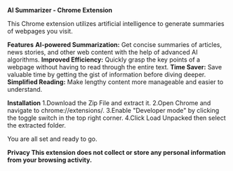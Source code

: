 **AI Summarizer - Chrome Extension**

This Chrome extension utilizes artificial intelligence to generate summaries of webpages you visit.

**Features**
**AI-powered Summarization:** Get concise summaries of articles, news stories, and other web content with the help of advanced AI algorithms.
**Improved Efficiency:** Quickly grasp the key points of a webpage without having to read through the entire text.
**Time Saver:** Save valuable time by getting the gist of information before diving deeper.
**Simplified Reading:** Make lengthy content more manageable and easier to understand.

**Installation**
1.Download the Zip File and extract it.
2.Open Chrome and navigate to chrome://extensions/.
3.Enable "Developer mode" by clicking the toggle switch in the top right corner.
4.Click Load Unpacked then select the extracted folder.

You are all set and ready to go.

**Privacy
This extension does not collect or store any personal information from your browsing activity.**

